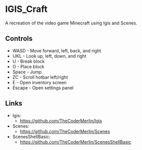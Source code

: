 # IGIS_Craft

A recreation of the video game Minecraft using Igis and Scenes.

## Controls
* WASD - Move forward, left, back, and right
* IJKL - Look up, left, down, and right
* U - Break block
* O - Place block
* Space - Jump
* ZC - Scroll hotbar left/right
* E - Open inventory screen
* Escape - Open settings panel

## Links
* Igis:
	* https://github.com/TheCoderMerlin/Igis
* Scenes:
	* https://github.com/TheCoderMerlin/Scenes
* ScenesShellBasic:
	* https://github.com/TheCoderMerlin/ScenesShellBasic
